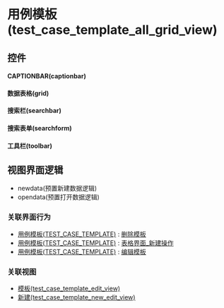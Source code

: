 # 用例模板(test_case_template_all_grid_view)  <!-- {docsify-ignore-all} -->



## 控件
#### CAPTIONBAR(captionbar)
#### 数据表格(grid)
#### 搜索栏(searchbar)
#### 搜索表单(searchform)
#### 工具栏(toolbar)

## 视图界面逻辑
  * newdata(预置新建数据逻辑)
  * opendata(预置打开数据逻辑)


### 关联界面行为
  * [用例模板(TEST_CASE_TEMPLATE)](module/TestMgmt/test_case_template) : [删除模板](module/TestMgmt/test_case_template#界面行为)
  * [用例模板(TEST_CASE_TEMPLATE)](module/TestMgmt/test_case_template) : [表格界面_新建操作](module/TestMgmt/test_case_template#界面行为)
  * [用例模板(TEST_CASE_TEMPLATE)](module/TestMgmt/test_case_template) : [编辑模板](module/TestMgmt/test_case_template#界面行为)

### 关联视图
  * [模板(test_case_template_edit_view)](app/view/test_case_template_edit_view)
  * [新建(test_case_template_new_edit_view)](app/view/test_case_template_new_edit_view)

<script>
 const { createApp } = Vue
  createApp({
    data() {
      return {

      }
    }
  }).use(ElementPlus).mount('#app')
</script>
